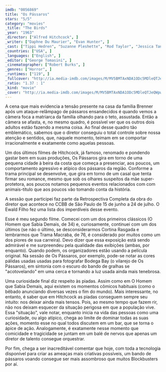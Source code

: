 ```yaml
---
imdb: "0056869"
title: "Os Pássaros"
stars: "5/5"
category: "movies"
_title: "The Birds"
_year: "1963"
_director: ["Alfred Hitchcock", ]
_writer: ["Daphne Du Maurier", "Evan Hunter", ]
_cast: ["Tippi Hedren", "Suzanne Pleshette", "Rod Taylor", "Jessica Tandy", "Veronica Cartwright", "Ethel Griffies", "Charles McGraw", "Doreen Lang", "Ruth McDevitt", ]
_countries: ["USA", ]
_languages: ["English", ]
_editor: ["George Tomasini", ]
_cinematographer: ["Robert Burks", ]
_genres: ["Horror", ]
_runtimes: ["119", ]
_fullcover: "http://ia.media-imdb.com/images/M/MV5BMTAxNDA1ODc5MDleQTJeQWpwZ15BbWU4MDg2MDA4OTEx.jpg"
_ratio: "1.37 : 1"
_kind: "movie"
_cover: "http://ia.media-imdb.com/images/M/MV5BMTAxNDA1ODc5MDleQTJeQWpwZ15BbWU4MDg2MDA4OTEx._V1._SX91_SY140_.jpg"
---
```

A cena que mais evidencia a tensão presente na casa da família Brenner após um ataque-relâmpago de pássaros ensandecidos é quando vemos a câmera foca a matriarca da família olhando para o teto, assustada. Então a câmera se afasta, e, no mesmo quadro, é possível ver que os outros dois adultos estão fazendo a mesma coisa. Ao final desse quadro tão emblemático, sabemos que o diretor conseguiu o total controle sobre nossa atenção e sentidos, que, naquele momento, teimam em se comportar irracionalmente e exatamente como aquelas pessoas.

Um dos últimos filmes de Hitchcock, já famoso, renomado e pondendo gastar bem em suas produções, Os Pássaros gira em torno de uma pequena cidade à beira da costa que começa a presenciar, aos poucos, um comportamento agressivo e atípico dos pássaros da região. Conforme a trama principal se desenvolve, que gira em torno de um casal que tenta firmar seu romance, mesmo que sob os olhares suspeitos da mãe super-protetora, aos poucos notamos pequenos eventos relacionados com com animais-título que aos poucos vão tomando conta da história.

A sessão que participei faz parte da Retrospectiva Completa da obra do diretor que acontece no CCBB de São Paulo de 15 de junho a 24 de julho. O Ewald Filho fez uma lista dos imperdíveis desse evento.

Esse é meu segundo filme. Comecei com um dos primeiros clássicos (O Homem que Sabia Demais, de 34) e, curiosamente, continuei com um dos últimos (se não o último, se desconsiderarmos Cortina Rasgada e lembrarmos que Trama Macraba, de 76, é considerado por muitos como um dos piores de sua carreira). Devo dizer que essa exposição está sendo admirável e me surpreendeu pela qualidade das exibições (ambas, por enquanto). Quando podem, os organizadores estão usando a película original. Na sessão de Os Pássaros, por exemplo, pode-se notar as cores pálidas usadas usadas para fotografar Bodega Bay (o vilarejo de Os Pássaros), em sintonia com o escuro do bando de gralhas se "acotovelando" em uma cerca e tornando a luz usada ainda mais tenebrosa.

Uma curiosidade final diz respeito às piadas. Assim como em O Homem que Sabia Demais, aqui existem os momentos cômicos habituais (como o bêbado anunciando diversas vezes o fim do mundo). Mais interessante, no entanto, é saber que em Hitchcock as piadas conseguem sempre seu intuito: nos deixar ainda mais tensos. Pois, ao mesmo tempo que fazem rir, não nos deixam esquecer da situação perigosa em que a população vive. Essa "situação", vale notar, enquanto inicia na vida das pessoas como uma curiosidade, ou algo atípico, chega ao limite de dominar todas as suas ações, momento esse no qual todos discutem em um bar, que se torna o ápice de ação. Analogamente, é exatamente nesse momento que comicidade e tragicidade se juntam em um balé de nervos que apenas um diretor de talento consegue orquestrar.

Por fim, chega a ser inacreditável comentar que hoje, com toda a tecnologia disponível para criar as ameaças mais criativas possíveis, um bando de pássaros voando consegue ser mais assombroso que muitos Blockbusters por aí.

